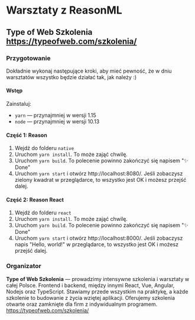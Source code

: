 # Warsztaty z ReasonML
## Type of Web Szkolenia https://typeofweb.com/szkolenia/


### Przygotowanie
Dokładnie wykonaj następujące kroki, aby mieć pewność, że w dniu warsztatów wszystko będzie działać tak, jak należy :)


#### Wstęp
Zainstaluj:

- `yarn` — przynajmniej w wersji 1.15
- `node` — przynajmniej w wersji 10.13

#### Część 1: Reason
1. Wejdź do folderu `native`
2. Uruchom `yarn install`. To może zająć chwilę.
3. Uruchom `yarn build`. To polecenie powinno zakończyć się napisem "✨ Done"
4. Uruchom `yarn start` i otwórz http://localhost:8080/. Jeśli zobaczysz zielony kwadrat w przeglądarce, to wszystko jest OK i możesz przejść dalej.

#### Część 2: Reason React
1. Wejdź do folderu `react`
2. Uruchom `yarn install`. To może zająć chwilę.
3. Uruchom `yarn build`. To polecenie powinno zakończyć się napisem "✨ Done"
4. Uruchom `yarn start` i otwórz http://localhost:8000/. Jeśli zobaczysz napis "Hello, world!" w przeglądarce, to wszystko jest OK i możesz przejść dalej.

### Organizator
**Type of Web Szkolenia** — prowadzimy intensywne szkolenia i warsztaty w całej Polsce. Frontend i backend, między innymi React, Vue, Angular, Nodejs oraz TypeScript. Stawiamy przede wszystkim na praktykę, a każde szkolenie to budowanie z życia wziętej aplikacji. Oferujemy szkolenia otwarte oraz zamknięte dla firm z indywidualnym programem. https://typeofweb.com/szkolenia/

